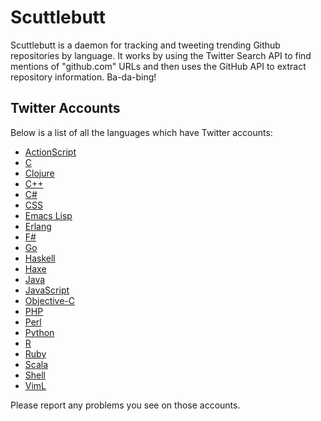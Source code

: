 Scuttlebutt
===========

Scuttlebutt is a daemon for tracking and tweeting trending Github repositories
by language. It works by using the Twitter Search API to find mentions of
"github.com" URLs and then uses the GitHub API to extract repository
information. Ba-da-bing!


## Twitter Accounts

Below is a list of all the languages which have Twitter accounts:

* [ActionScript](https://twitter.com/oss_as3)
* [C](https://twitter.com/oss_clang)
* [Clojure](https://twitter.com/oss_clj)
* [C++](https://twitter.com/oss_cpp)
* [C#](https://twitter.com/oss_csharp)
* [CSS](https://twitter.com/oss_css)
* [Emacs Lisp](https://twitter.com/oss_el)
* [Erlang](https://twitter.com/oss_erlang)
* [F#](https://twitter.com/oss_fsharp)
* [Go](https://twitter.com/oss_go)
* [Haskell](https://twitter.com/oss_hs)
* [Haxe](https://twitter.com/oss_haxe)
* [Java](https://twitter.com/oss_java)
* [JavaScript](https://twitter.com/oss_js)
* [Objective-C](https://twitter.com/oss_objc)
* [PHP](https://twitter.com/oss_php)
* [Perl](https://twitter.com/oss_pl)
* [Python](https://twitter.com/oss_py)
* [R](https://twitter.com/oss_rlang)
* [Ruby](https://twitter.com/oss_rb)
* [Scala](https://twitter.com/oss_scala)
* [Shell](https://twitter.com/oss_sh)
* [VimL](https://twitter.com/oss_viml)

Please report any problems you see on those accounts.

